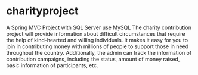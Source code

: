 # charityproject
A Spring MVC Project with SQL Server use MySQL 
The charity contribution project will provide information about difficult circumstances that require the help of kind-hearted and willing individuals. 
It makes it easy for you to join in contributing money with millions of people to support those in need throughout the country. 
Additionally, the admin can track the information of contribution campaigns, including the status, amount of money raised, basic information of participants, etc.
